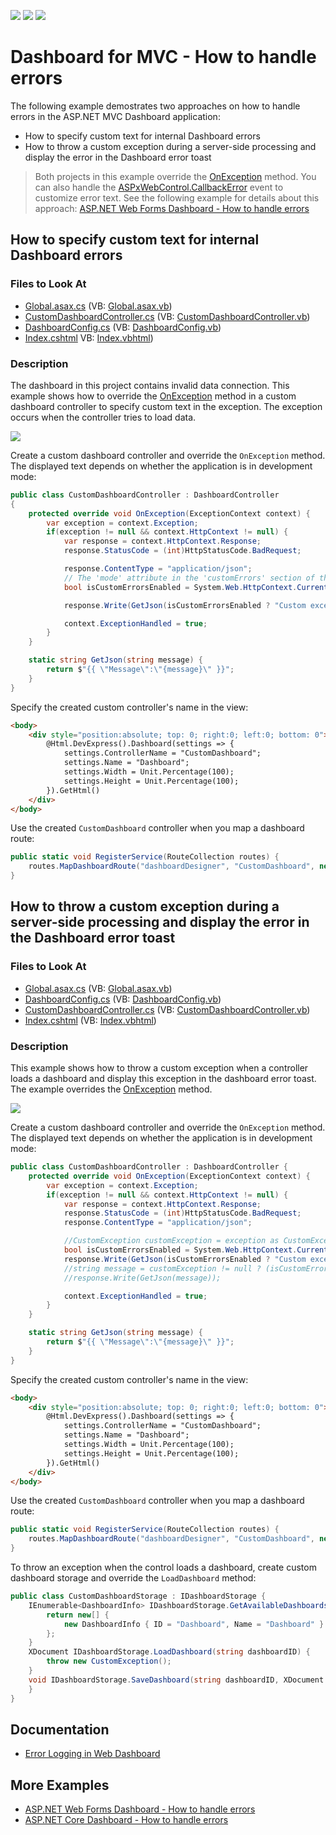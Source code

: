 <!-- default badges list -->
![](https://img.shields.io/endpoint?url=https://codecentral.devexpress.com/api/v1/VersionRange/267336836/20.1.3%2B)
[![](https://img.shields.io/badge/Open_in_DevExpress_Support_Center-FF7200?style=flat-square&logo=DevExpress&logoColor=white)](https://supportcenter.devexpress.com/ticket/details/T893871)
[![](https://img.shields.io/badge/📖_How_to_use_DevExpress_Examples-e9f6fc?style=flat-square)](https://docs.devexpress.com/GeneralInformation/403183)
<!-- default badges end -->
# Dashboard for MVC - How to handle errors

The following example demostrates two approaches on how to handle errors in the ASP.NET MVC Dashboard application:

- How to specify custom text for internal Dashboard errors
- How to throw a custom exception during a server-side processing and display the error in the Dashboard error toast

> Both projects in this example override the [OnException](https://docs.microsoft.com/en-us/dotnet/api/system.web.mvc.controller.onexception) method. You can also handle the [ASPxWebControl.CallbackError](https://docs.devexpress.com/AspNet/DevExpress.Web.ASPxWebControl.CallbackError) event to customize error text. See the following example for details about this approach: [ASP.NET Web Forms Dashboard - How to handle errors](https://github.com/DevExpress-Examples/asp-net-web-forms-dashboard-change-default-error-text-callback-error)

## How to specify custom text for internal Dashboard errors

<!-- default file list -->
### Files to Look At
* [Global.asax.cs](./CS/MvcCustomTextForInternalDashboardErrors/Global.asax.cs) (VB: [Global.asax.vb](./VB/MvcCustomTextForInternalDashboardErrors/Global.asax.vb))
* [CustomDashboardController.cs](./CS/MvcCustomTextForInternalDashboardErrors/Controllers/CustomDashboardController.cs) (VB: [CustomDashboardController.vb](./VB/MvcCustomTextForInternalDashboardErrors/Controllers/CustomDashboardController.vb))
* [DashboardConfig.cs](./CS/MvcCustomTextForInternalDashboardErrors/App_Start/DashboardConfig.cs) (VB: [DashboardConfig.vb](./VB/MvcCustomTextForInternalDashboardErrors/App_Start/DashboardConfig.vb))
* [Index.cshtml](./CS/MvcCustomTextForInternalDashboardErrors/Views/Default/Index.cshtml) VB: [Index.vbhtml](./VB/MvcCustomTextForInternalDashboardErrors/Views/Default/Index.vbhtml))
<!-- default file list end -->

### Description

The dashboard in this project contains invalid data connection. This example shows how to override the [OnException](https://docs.microsoft.com/en-us/dotnet/api/system.web.mvc.controller.onexception) method in a custom dashboard controller to specify custom text in the exception. The exception occurs when the controller tries to load data.

![](image/web-custom-text-for-internal-dashboard-errors.png)

Create a custom dashboard controller and override the `OnException` method. The displayed text depends on whether the application is in development mode:

```cs
public class CustomDashboardController : DashboardController
{
	protected override void OnException(ExceptionContext context) {
		var exception = context.Exception;
		if(exception != null && context.HttpContext != null) {
			var response = context.HttpContext.Response;
			response.StatusCode = (int)HttpStatusCode.BadRequest;

			response.ContentType = "application/json";
			// The 'mode' attribute in the 'customErrors' section of the Web.config file specifies whether an application is in development mode.
			bool isCustomErrorsEnabled = System.Web.HttpContext.Current != null ? System.Web.HttpContext.Current.IsCustomErrorEnabled : true;

			response.Write(GetJson(isCustomErrorsEnabled ? "Custom exception text for end users" : "Custom exception text for developers"));

			context.ExceptionHandled = true;
		}
	}

	static string GetJson(string message) {
		return $"{{ \"Message\":\"{message}\" }}";
	}
}
```

Specify the created custom controller's name in the view:

```html
<body>
    <div style="position:absolute; top: 0; right:0; left:0; bottom: 0">
        @Html.DevExpress().Dashboard(settings => {
            settings.ControllerName = "CustomDashboard";
            settings.Name = "Dashboard";
            settings.Width = Unit.Percentage(100);
            settings.Height = Unit.Percentage(100);
        }).GetHtml()
    </div>
</body>
```

Use the created `CustomDashboard` controller when you map a dashboard route:

```cs
public static void RegisterService(RouteCollection routes) {
	routes.MapDashboardRoute("dashboardDesigner", "CustomDashboard", new string[] { "MvcDashboardOverrideOnException" });
}
```

## How to throw a custom exception during a server-side processing and display the error in the Dashboard error toast

<!-- default file list -->
### Files to Look At
* [Global.asax.cs](./CS/MvcThrowCustomExceptionDashboardErrorToast/Global.asax.cs) (VB: [Global.asax.vb](./VB/MvcThrowCustomExceptionDashboardErrorToast/Global.asax.vb))
* [DashboardConfig.cs](./CS/MvcThrowCustomExceptionDashboardErrorToast/App_Start/DashboardConfig.cs) (VB: [DashboardConfig.vb](./VB/MvcThrowCustomExceptionDashboardErrorToast/App_Start/DashboardConfig.vb))
* [CustomDashboardController.cs](./CS/MvcThrowCustomExceptionDashboardErrorToast/Controllers/CustomDashboardController.cs) (VB: [CustomDashboardController.vb](./VB/MvcThrowCustomExceptionDashboardErrorToast/Controllers/CustomDashboardController.vb))
* [Index.cshtml](./CS/MvcThrowCustomExceptionDashboardErrorToast/Views/Default/Index.cshtml) (VB: [Index.vbhtml](./VB/MvcThrowCustomExceptionDashboardErrorToast/Views/Default/Index.vbhtml))
<!-- default file list end -->

### Description

This example shows how to throw a custom exception when a controller loads a dashboard and display this exception in the dashboard error toast. The example overrides the [OnException](https://docs.microsoft.com/en-us/dotnet/api/system.web.mvc.controller.onexception) method.

![](image/web-throw-custom-exception-dashboard-toast.png)

Create a custom dashboard controller and override the `OnException` method. The displayed text depends on whether the application is in development mode:

```cs
public class CustomDashboardController : DashboardController {
	protected override void OnException(ExceptionContext context) {
		var exception = context.Exception;
		if(exception != null && context.HttpContext != null) {
			var response = context.HttpContext.Response;
			response.StatusCode = (int)HttpStatusCode.BadRequest;
			response.ContentType = "application/json";

			//CustomException customException = exception as CustomException;
			bool isCustomErrorsEnabled = System.Web.HttpContext.Current != null ? System.Web.HttpContext.Current.IsCustomErrorEnabled : true;
			response.Write(GetJson(isCustomErrorsEnabled ? "Custom exception text for end users" : "Custom exception text for developers"));
			//string message = customException != null ? (isCustomErrorsEnabled ? CustomException.SafeMessage : CustomException.UnsafeMessage) : "";
			//response.Write(GetJson(message));

			context.ExceptionHandled = true;
		}
	}

	static string GetJson(string message) {
		return $"{{ \"Message\":\"{message}\" }}";
	}
}
```

Specify the created custom controller's name in the view:

```html
<body>
    <div style="position:absolute; top: 0; right:0; left:0; bottom: 0">
        @Html.DevExpress().Dashboard(settings => {
            settings.ControllerName = "CustomDashboard";
            settings.Name = "Dashboard";
            settings.Width = Unit.Percentage(100);
            settings.Height = Unit.Percentage(100);
        }).GetHtml()
    </div>
</body>
```

Use the created `CustomDashboard` controller when you map a dashboard route:

```cs
public static void RegisterService(RouteCollection routes) {
	routes.MapDashboardRoute("dashboardDesigner", "CustomDashboard", new string[] { "MvcDashboardOnException" });
}
```

To throw an exception when the control loads a dashboard, create custom dashboard storage and override the `LoadDashboard` method:

```cs
public class CustomDashboardStorage : IDashboardStorage {
	IEnumerable<DashboardInfo> IDashboardStorage.GetAvailableDashboardsInfo() {
		return new[] {
			new DashboardInfo { ID = "Dashboard", Name = "Dashboard" }
		};
	}
	XDocument IDashboardStorage.LoadDashboard(string dashboardID) {
		throw new CustomException();
	}
	void IDashboardStorage.SaveDashboard(string dashboardID, XDocument dashboard) {
	}
}
```

## Documentation

- [Error Logging in Web Dashboard](https://docs.devexpress.com/Dashboard/400015/web-dashboard/error-logging)

## More Examples

- [ASP.NET Web Forms Dashboard - How to handle errors](https://github.com/DevExpress-Examples/asp-net-web-forms-dashboard-change-default-error-text-callback-error)
- [ASP.NET Core Dashboard - How to handle errors](https://github.com/DevExpress-Examples/asp-net-core-dashboard-change-default-error-text-exception-filter)
